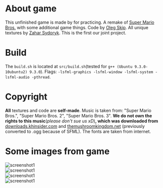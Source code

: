 # About game
This unfinished game is made by for practicing. A remake of [Super Mario Bros.](https://en.wikipedia.org/wiki/Super_Mario_Bros.) with some additional game things.
Code by [Oleg Skip](https://github.com/olegskip). All unique textures by [Zahar Sydoryk](https://github.com/ZaharCRAZY). This is the first our joint project.
# Build
The `build.sh` is located at `src/build.sh`(tested for `g++ (Ubuntu 9.3.0-10ubuntu2) 9.3.0`). Flags: `-lsfml-graphics -lsfml-window -lsfml-system -lsfml-audio -pthread`.
# Copyright
**All** textures and code are **self-made**. Music is taken from: "Super Mario Bros.", "Super Mario Bros. 2", "Super Mario Bros. 3". **We do not own the rights to this music**(*please don't sue us xD*)**, which was downloaded from** [downloads.khinsider.com](https://downloads.khinsider.com/game-soundtracks/album/super-mario-bros) and [themushroomkingdom.net](https://themushroomkingdom.net/media/smb/wav) (previously converted to .ogg because of SFML). The fonts are taken from internet.
# Some images from game
![screenshot1](https://github.com/olegskip/mario_remake/blob/master/screenshots/screenshot1.png)  
![screenshot1](https://github.com/olegskip/mario_remake/blob/master/screenshots/screenshot2.png)  
![screenshot1](https://github.com/olegskip/mario_remake/blob/master/screenshots/screenshot3.png)  
![screenshot1](https://github.com/olegskip/mario_remake/blob/master/screenshots/screenshot4.png)  